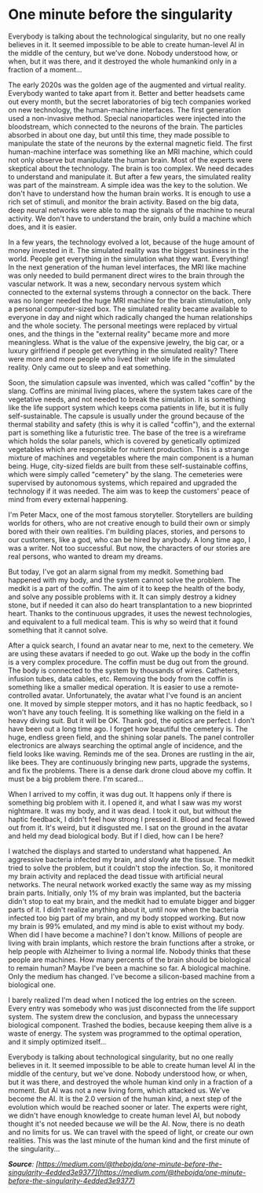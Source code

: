# One minute before the singularity

Everybody is talking about the technological singularity, but no one really believes in it. It seemed impossible to be able to create human-level AI in the middle of the century, but we've done. Nobody understood how, or when, but it was there, and it destroyed the whole humankind only in a fraction of a moment...

The early 2020s was the golden age of the augmented and virtual reality. Everybody wanted to take apart from it. Better and better headsets came out every month, but the secret laboratories of big tech companies worked on new technology, the human-machine interfaces. The first generation used a non-invasive method. Special nanoparticles were injected into the bloodstream, which connected to the neurons of the brain. The particles absorbed in about one day, but until this time, they made possible to manipulate the state of the neurons by the external magnetic field. The first human-machine interface was something like an MRI machine, which could not only observe but manipulate the human brain. Most of the experts were skeptical about the technology. The brain is too complex. We need decades to understand and manipulate it. But after a few years, the simulated reality was part of the mainstream. A simple idea was the key to the solution. We don't have to understand how the human brain works. It is enough to use a rich set of stimuli, and monitor the brain activity. Based on the big data, deep neural networks were able to map the signals of the machine to neural activity. We don't have to understand the brain, only build a machine which does, and it is easier.

In a few years, the technology evolved a lot, because of the huge amount of money invested in it. The simulated reality was the biggest business in the world. People get everything in the simulation what they want. Everything! In the next generation of the human level interfaces, the MRI like machine was only needed to build permanent direct wires to the brain through the vascular network. It was a new, secondary nervous system which connected to the external systems through a connector on the back. There was no longer needed the huge MRI machine for the brain stimulation, only a personal computer-sized box. The simulated reality became available to everyone in day and night which radically changed the human relationships and the whole society. The personal meetings were replaced by virtual ones, and the things in the "external reality" became more and more meaningless. What is the value of the expensive jewelry, the big car, or a luxury girlfriend if people get everything in the simulated reality? There were more and more people who lived their whole life in the simulated reality. Only came out to sleep and eat something.

Soon, the simulation capsule was invented, which was called "coffin" by the slang. Coffins are minimal living places, where the system takes care of the vegetative needs, and not needed to break the simulation. It is something like the life support system which keeps coma patients in life, but it is fully self-sustainable. The capsule is usually under the ground because of the thermal stability and safety (this is why it is called "coffin"), and the external part is something like a futuristic tree. The base of the tree is a wireframe which holds the solar panels, which is covered by genetically optimized vegetables which are responsible for nutrient production. This is a strange mixture of machines and vegetables where the main component is a human being. Huge, city-sized fields are built from these self-sustainable coffins, which were simply called "cemetery" by the slang. The cemeteries were supervised by autonomous systems, which repaired and upgraded the technology if it was needed. The aim was to keep the customers' peace of mind from every external happening.

I'm Peter Macx, one of the most famous storyteller. Storytellers are building worlds for others, who are not creative enough to build their own or simply bored with their own realities. I'm building places, stories, and persons to our customers, like a god, who can be hired by anybody. A long time ago, I was a writer. Not too successful. But now, the characters of our stories are real persons, who wanted to dream my dreams.

But today, I've got an alarm signal from my medkit. Something bad happened with my body, and the system cannot solve the problem. The medkit is a part of the coffin. The aim of it to keep the health of the body, and solve any possible problems with it. It can simply destroy a kidney stone, but if needed it can also do heart transplantation to a new bioprinted heart. Thanks to the continuous upgrades, it uses the newest technologies, and equivalent to a full medical team. This is why so weird that it found something that it cannot solve.

After a quick search, I found an avatar near to me, next to the cemetery. We are using these avatars if needed to go out. Wake up the body in the coffin is a very complex procedure. The coffin must be dug out from the ground. The body is connected to the system by thousands of wires. Catheters, infusion tubes, data cables, etc. Removing the body from the coffin is something like a smaller medical operation. It is easier to use a remote-controlled avatar. Unfortunately, the avatar what I've found is an ancient one. It moved by simple stepper motors, and it has no haptic feedback, so I won't have any touch feeling. It is something like walking on the field in a heavy diving suit. But it will be OK. Thank god, the optics are perfect. I don't have been out a long time ago. I forget how beautiful the cemetery is. The huge, endless green field, and the shining solar panels. The panel controller electronics are always searching the optimal angle of incidence, and the field looks like waving. Reminds me of the sea. Drones are rustling in the air, like bees. They are continuously bringing new parts, upgrade the systems, and fix the problems. There is a dense dark drone cloud above my coffin. It must be a big problem there. I'm scared...

When I arrived to my coffin, it was dug out. It happens only if there is something big problem with it. I opened it, and what I saw was my worst nightmare. It was my body, and it was dead. I took it out, but without the haptic feedback, I didn't feel how strong I pressed it. Blood and fecal flowed out from it. It's weird, but it disgusted me. I sat on the ground in the avatar and held my dead biological body. But if I died, how can I be here?

I watched the displays and started to understand what happened. An aggressive bacteria infected my brain, and slowly ate the tissue. The medkit tried to solve the problem, but it couldn't stop the infection. So, it monitored my brain activity and replaced the dead tissue with artificial neural networks. The neural network worked exactly the same way as my missing brain parts. Initially, only 1% of my brain was implanted, but the bacteria didn't stop to eat my brain, and the medkit had to emulate bigger and bigger parts of it. I didn't realize anything about it, until now when the bacteria infected too big part of my brain, and my body stopped working. But now my brain is 99% emulated, and my mind is able to exist without my body. When did I have become a machine? I don't know. Millions of people are living with brain implants, which restore the brain functions after a stroke, or help people with Alzheimer to living a normal life. Nobody thinks that these people are machines. How many percents of the brain should be biological to remain human? Maybe I've been a machine so far. A biological machine. Only the medium has changed. I've become a silicon-based machine from a biological one.

I barely realized I'm dead when I noticed the log entries on the screen. Every entry was somebody who was just disconnected from the life support system. The system drew the conclusion, and bypass the unnecessary biological component. Trashed the bodies, because keeping them alive is a waste of energy. The system was programmed to the optimal operation, and it simply optimized itself...

Everybody is talking about technological singularity, but no one really believes in it. It seemed impossible to be able to create human level AI in the middle of the century, but we've done. Nobody understood how, or when, but it was there, and destroyed the whole human kind only in a fraction of a moment. But AI was not a new living form, which attacked us. We've become the AI. It is the 2.0 version of the human kind, a next step of the evolution which would be reached sooner or later. The experts were right, we didn't have enough knowledge to create human level AI, but nobody thought it's not needed because we will be the AI. Now, there is no death and no limits for us. We can travel with the speed of light, or create our own realities. This was the last minute of the human kind and the first minute of the singularity...

_**Source**: [https://medium.com/@thebojda/one-minute-before-the-singularity-4edded3e9377](https://medium.com/@thebojda/one-minute-before-the-singularity-4edded3e9377)_
